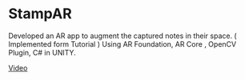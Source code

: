 # StampAR

Developed an AR app to augment the captured notes in their space. ( Implemented form Tutorial ) Using AR Foundation, AR Core , OpenCV Plugin, C# in UNITY.

[Video](https://www.youtube.com/watch?list=TLGGnRqluAdC3zwwNDAyMjAyMg&v=T3F7FG1se-M)
